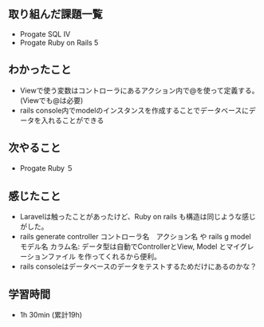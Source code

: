 ## 取り組んだ課題一覧

- Progate SQL IV 
- Progate Ruby on Rails 5


## わかったこと

- Viewで使う変数はコントローラにあるアクション内で@を使って定義する。(Viewでも@は必要)
- rails console内でmodelのインスタンスを作成することでデータベースにデータを入れることができる


## 次やること
  	
- Progate  Ruby ５

## 感じたこと

- Laravelは触ったことがあったけど、Ruby on rails も構造は同じような感じがした。
- rails generate controller コントローラ名　アクション名 や rails g model モデル名 カラム名: データ型は自動でControllerとView, Model とマイグレーションファイル を作ってくれるから便利。
- rails consoleはデータベースのデータをテストするためだけにあるのかな？

## 学習時間 
- 1h 30min (累計19h)

